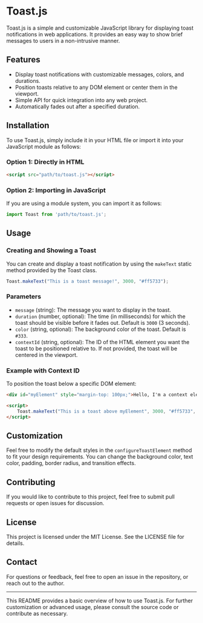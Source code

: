 # Toast.js

Toast.js is a simple and customizable JavaScript library for displaying toast notifications in web applications. It provides an easy way to show brief messages to users in a non-intrusive manner.

## Features

- Display toast notifications with customizable messages, colors, and durations.
- Position toasts relative to any DOM element or center them in the viewport.
- Simple API for quick integration into any web project.
- Automatically fades out after a specified duration.

## Installation

To use Toast.js, simply include it in your HTML file or import it into your JavaScript module as follows:

### Option 1: Directly in HTML

```html
<script src="path/to/toast.js"></script>
```

### Option 2: Importing in JavaScript

If you are using a module system, you can import it as follows:

```javascript
import Toast from 'path/to/toast.js';
```

## Usage

### Creating and Showing a Toast

You can create and display a toast notification by using the `makeText` static method provided by the Toast class.

```javascript
Toast.makeText("This is a toast message!", 3000, "#ff5733");
```

### Parameters

- `message` (string): The message you want to display in the toast.
- `duration` (number, optional): The time (in milliseconds) for which the toast should be visible before it fades out. Default is `3000` (3 seconds).
- `color` (string, optional): The background color of the toast. Default is `#333`.
- `contextId` (string, optional): The ID of the HTML element you want the toast to be positioned relative to. If not provided, the toast will be centered in the viewport.

### Example with Context ID

To position the toast below a specific DOM element:

```html
<div id="myElement" style="margin-top: 100px;">Hello, I'm a context element!</div>

<script>
    Toast.makeText("This is a toast above myElement", 3000, "#ff5733", "myElement");
</script>
```

## Customization

Feel free to modify the default styles in the `configureToastElement` method to fit your design requirements. You can change the background color, text color, padding, border radius, and transition effects.

## Contributing

If you would like to contribute to this project, feel free to submit pull requests or open issues for discussion.

## License

This project is licensed under the MIT License. See the LICENSE file for details.

## Contact

For questions or feedback, feel free to open an issue in the repository, or reach out to the author.

---

This README provides a basic overview of how to use Toast.js. For further customization or advanced usage, please consult the source code or contribute as necessary.
